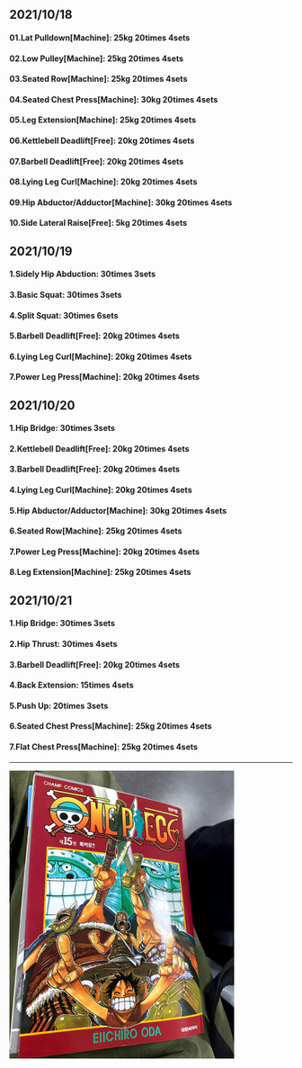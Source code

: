 ## 2021/10/18
#### 01.Lat Pulldown\[Machine\]: 25kg 20times 4sets
#### 02.Low Pulley\[Machine\]: 25kg 20times 4sets
#### 03.Seated Row\[Machine\]: 25kg 20times 4sets
#### 04.Seated Chest Press\[Machine\]: 30kg 20times 4sets
#### 05.Leg Extension\[Machine\]: 25kg 20times 4sets
#### 06.Kettlebell Deadlift\[Free\]: 20kg 20times 4sets
#### 07.Barbell Deadlift\[Free\]: 20kg 20times 4sets
#### 08.Lying Leg Curl\[Machine\]: 20kg 20times 4sets
#### 09.Hip Abductor/Adductor\[Machine\]: 30kg 20times 4sets
#### 10.Side Lateral Raise\[Free\]: 5kg 20times 4sets

## 2021/10/19
#### 1.Sidely Hip Abduction: 30times 3sets
#### 3.Basic Squat: 30times 3sets
#### 4.Split Squat: 30times 6sets
#### 5.Barbell Deadlift\[Free\]: 20kg 20times 4sets
#### 6.Lying Leg Curl\[Machine\]: 20kg 20times 4sets
#### 7.Power Leg Press\[Machine\]: 20kg 20times 4sets

## 2021/10/20
#### 1.Hip Bridge: 30times 3sets
#### 2.Kettlebell Deadlift\[Free\]: 20kg 20times 4sets
#### 3.Barbell Deadlift\[Free\]: 20kg 20times 4sets
#### 4.Lying Leg Curl\[Machine\]: 20kg 20times 4sets
#### 5.Hip Abductor/Adductor\[Machine\]: 30kg 20times 4sets
#### 6.Seated Row\[Machine\]: 25kg 20times 4sets
#### 7.Power Leg Press\[Machine\]: 20kg 20times 4sets
#### 8.Leg Extension\[Machine\]: 25kg 20times 4sets

## 2021/10/21
#### 1.Hip Bridge: 30times 3sets
#### 2.Hip Thrust: 30times 4sets
#### 3.Barbell Deadlift\[Free\]: 20kg 20times 4sets
#### 4.Back Extension: 15times 4sets
#### 5.Push Up: 20times 3sets
#### 6.Seated Chest Press\[Machine\]: 25kg 20times 4sets
#### 7.Flat Chest Press\[Machine\]: 25kg 20times 4sets


---
<img src='./_resources/__015.png' width='400px' />
